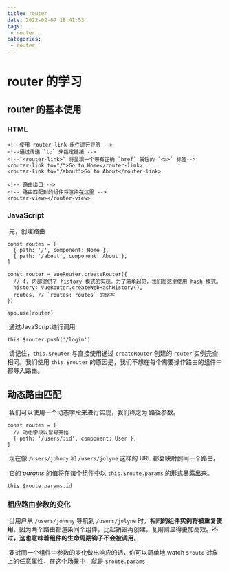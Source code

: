 ```yaml
---
title: router
date: 2022-02-07 18:41:53
tags:
 - router
categories:
 - router
---
```




#  router 的学习

## router 的基本使用

### HTML

```
<!--使用 router-link 组件进行导航 -->
<!--通过传递 `to` 来指定链接 -->
<!--`<router-link>` 将呈现一个带有正确 `href` 属性的 `<a>` 标签-->
<router-link to="/">Go to Home</router-link>
<router-link to="/about">Go to About</router-link>
```

```
<!-- 路由出口 -->
<!-- 路由匹配到的组件将渲染在这里 -->
<router-view></router-view>
```

### JavaScript

​		先，创建路由

```
const routes = [
  { path: '/', component: Home },
  { path: '/about', component: About },
]

const router = VueRouter.createRouter({
  // 4. 内部提供了 history 模式的实现。为了简单起见，我们在这里使用 hash 模式。
  history: VueRouter.createWebHashHistory(),
  routes, // `routes: routes` 的缩写
})

app.use(router)
```

​		通过JavaScript进行调用

```
this.$router.push('/login')
```

​		请记住，`this.$router` 与直接使用通过 `createRouter` 创建的 `router` 实例完全相同。我们使用 `this.$router` 的原因是，我们不想在每个需要操作路由的组件中都导入路由。



## 动态路由匹配

​		我们可以使用一个动态字段来进行实现，我们称之为 路径参数。

```
const routes = [
  // 动态字段以冒号开始
  { path: '/users/:id', component: User },
]
```

​		现在像 `/users/johnny` 和 `/users/jolyne` 这样的 URL 都会映射到同一个路由。

​		它的 *params* 的值将在每个组件中以 `this.$route.params` 的形式暴露出来。

```
this.$route.params.id
```



### 相应路由参数的变化

​		当用户从 `/users/johnny` 导航到 `/users/jolyne` 时，**相同的组件实例将被重复使用**。因为两个路由都渲染同个组件，比起销毁再创建，复用则显得更加高效。**不过，这也意味着组件的生命周期钩子不会被调用**。

​		要对同一个组件中参数的变化做出响应的话，你可以简单地 watch `$route` 对象上的任意属性，在这个场景中，就是 `$route.params ` 

